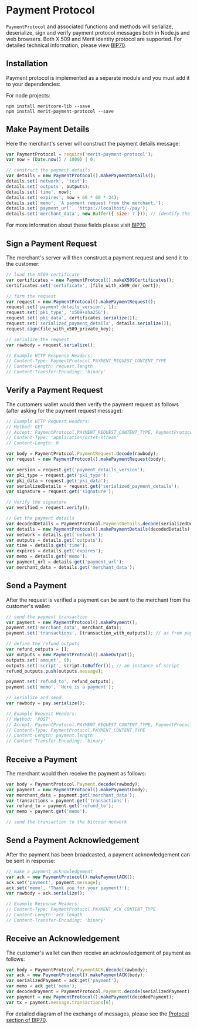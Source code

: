 # Payment Protocol

`PaymentProtocol` and associated functions and methods will serialize, deserialize, sign and verify payment protocol messages both in Node.js and web browsers. Both X.509 and Merit identity protocol are supported. For detailed technical information, please view [BIP70](https://github.com/bitcoin/bips/blob/master/bip-0070.mediawiki).

## Installation

Payment protocol is implemented as a separate module and you must add it to your dependencies:

For node projects:

```
npm install meritcore-lib --save
npm install merit-payment-protocol --save
```

## Make Payment Details

Here the merchant's server will construct the payment details message:

```javascript
var PaymentProtocol = require('merit-payment-protocol');
var now = (Date.now() / 1000) | 0;

// construct the payment details
var details = new PaymentProtocol().makePaymentDetails();
details.set('network', 'test');
details.set('outputs', outputs);
details.set('time', now);
details.set('expires', now + 60 * 60 * 24);
details.set('memo', 'A payment request from the merchant.');
details.set('payment_url', 'https://localhost/-/pay');
details.set('merchant_data', new Buffer({ size: 7 })); // identify the request
```

For more information about these fields please visit [BIP70](https://github.com/bitcoin/bips/blob/master/bip-0070.mediawiki#paymentdetailspaymentrequest)

## Sign a Payment Request

The merchant's server will then construct a payment request and send it to the customer:

```javascript
// load the X509 certificate
var certificates = new PaymentProtocol().makeX509Certificates();
certificates.set('certificate', [file_with_x509_der_cert]);

// form the request
var request = new PaymentProtocol().makePaymentRequest();
request.set('payment_details_version', 1);
request.set('pki_type', 'x509+sha256');
request.set('pki_data', certificates.serialize());
request.set('serialized_payment_details', details.serialize());
request.sign(file_with_x509_private_key);

// serialize the request
var rawbody = request.serialize();

// Example HTTP Response Headers:
// Content-Type: PaymentProtocol.PAYMENT_REQUEST_CONTENT_TYPE
// Content-Length: request.length
// Content-Transfer-Encoding: 'binary'
```

## Verify a Payment Request

The customers wallet would then verify the payment request as follows (after asking for the payment request message):

```javascript
// Example HTTP Request Headers:
// Method: GET
// Accept: PaymentProtocol.PAYMENT_REQUEST_CONTENT_TYPE, PaymentProtocol.PAYMENT_ACK_CONTENT_TYPE
// Content-Type: 'application/octet-stream'
// Content-Length: 0

var body = PaymentProtocol.PaymentRequest.decode(rawbody);
var request = new PaymentProtocol().makePaymentRequest(body);

var version = request.get('payment_details_version');
var pki_type = request.get('pki_type');
var pki_data = request.get('pki_data');
var serializedDetails = request.get('serialized_payment_details');
var signature = request.get('signature');

// Verify the signature
var verified = request.verify();

// Get the payment details
var decodedDetails = PaymentProtocol.PaymentDetails.decode(serializedDetails);
var details = new PaymentProtocol().makePaymentDetails(decodedDetails);
var network = details.get('network');
var outputs = details.get('outputs');
var time = details.get('time');
var expires = details.get('expires');
var memo = details.get('memo');
var payment_url = details.get('payment_url');
var merchant_data = details.get('merchant_data');
```

## Send a Payment

After the request is verified a payment can be sent to the merchant from the customer's wallet:

```javascript
// send the payment transaction
var payment = new PaymentProtocol().makePayment();
payment.set('merchant_data', merchant_data);
payment.set('transactions', [transaction_with_outputs]); // as from payment details

// define the refund outputs
var refund_outputs = [];
var outputs = new PaymentProtocol().makeOutput();
outputs.set('amount', 0);
outputs.set('script', script.toBuffer()); // an instance of script
refund_outputs.push(outputs.message);

payment.set('refund_to', refund_outputs);
payment.set('memo', 'Here is a payment');

// serialize and send
var rawbody = pay.serialize();

// Example Request Headers:
// Method: 'POST',
// Accept: PaymentProtocol.PAYMENT_REQUEST_CONTENT_TYPE, PaymentPrococl.PAYMENT_ACK_CONTENT_TYPE
// Content-Type: PaymentProtocol.PAYMENT_CONTENT_TYPE
// Content-Length: payment.length
// Content-Transfer-Encoding: 'binary'
```

## Receive a Payment

The merchant would then receive the payment as follows:

```javascript
var body = PaymentProtocol.Payment.decode(rawbody);
var payment = new PaymentProtocol().makePayment(body);
var merchant_data = payment.get('merchant_data');
var transactions = payment.get('transactions');
var refund_to = payment.get('refund_to');
var memo = payment.get('memo');

// send the transaction to the bitcoin network
```

## Send a Payment Acknowledgement

After the payment has been broadcasted, a payment acknowledgement can be sent in response:

```javascript
// make a payment acknowledgement
var ack = new PaymentProtocol().makePaymentACK();
ack.set('payment', payment.message);
ack.set('memo', 'Thank you for your payment!');
var rawbody = ack.serialize();

// Example Response Headers:
// Content-Type: PaymentProtocol.PAYMENT_ACK_CONTENT_TYPE
// Content-Length: ack.length
// Content-Transfer-Encoding: 'binary'
```

## Receive an Acknowledgement

The customer's wallet can then receive an acknowledgement of payment as follows:

```javascript
var body = PaymentProtocol.PaymentACK.decode(rawbody);
var ack = new PaymentProtocol().makePaymentACK(body);
var serializedPayment = ack.get('payment');
var memo = ack.get('memo');
var decodedPayment = PaymentProtocol.Payment.decode(serializedPayment);
var payment = new PaymentProtocol().makePayment(decodedPayment);
var tx = payment.message.transactions[0];
```

For detailed diagram of the exchange of messages, please see the [Protocol section of BIP70](https://github.com/bitcoin/bips/blob/master/bip-0070.mediawiki#protocol).

